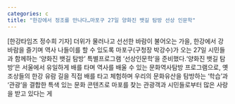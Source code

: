 ```yaml
---
categories: c
title: "한강에서 정조를 만나다…마포구 27일 양화진 뱃길 탐방 선상 인문학"
---
```

[한강타임즈 정수희 기자] 더위가 물러나고 선선한 바람이 불어오는 가을, 한강에서 강바람을 즐기며 역사 나들이를 할 수 있도록 마포구(구청장 박강수)가 오는 27일 시민들과 함께하는 ‘양화진 뱃길 탐방’ 특별프로그램 ‘선상인문학’을 준비했다.‘양화진 뱃길 탐방’은 서울에서 유일하게 배를 타며 역사를 배울 수 있는 문화역사탐방 프로그램으로, 옛 조상들의 한강 유람 길을 직접 배를 타고 체험하며 우리의 문화유산을 탐방하는 ‘학습’과 ‘관광’을 결합한 특색 있는 문화 콘텐츠로 마포를 찾는 관광객과 시민들로부터 많은 사랑을 받고 있다는 게